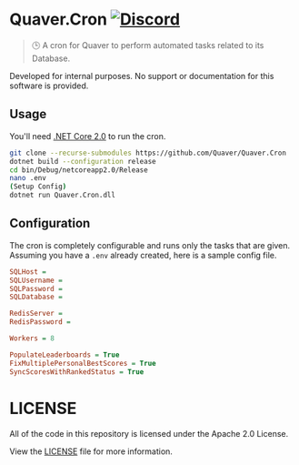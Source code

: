 # Quaver.Cron [![Discord](https://discordapp.com/api/guilds/354206121386573824/widget.png?style=shield)](https://discord.gg/nJa8VFr)

>🕒 A cron for Quaver to perform automated tasks related to its Database.

Developed for internal purposes. No support or documentation for this software is provided.

## Usage

You'll need [.NET Core 2.0](https://www.microsoft.com/net/download/dotnet-core/2.0) to run the cron.

```bash
git clone --recurse-submodules https://github.com/Quaver/Quaver.Cron
dotnet build --configuration release
cd bin/Debug/netcoreapp2.0/Release
nano .env
(Setup Config)
dotnet run Quaver.Cron.dll
```

## Configuration

The cron is completely configurable and runs only the tasks that are given. Assuming you have a `.env` already created, here is a sample config file.

```ini
SQLHost = 
SQLUsername = 
SQLPassword = 
SQLDatabase = 

RedisServer = 
RedisPassword =

Workers = 8

PopulateLeaderboards = True
FixMultiplePersonalBestScores = True
SyncScoresWithRankedStatus = True
```

# LICENSE

All of the code in this repository is licensed under the Apache 2.0 License. 

View the [LICENSE](https://github.com/Swan/Quaver.Cron/blob/master/LICENSE) file for more information.
